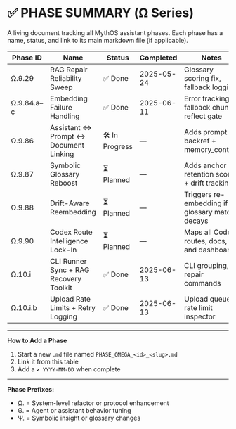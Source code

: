 # ✅ PHASE SUMMARY (Ω Series)

A living document tracking all MythOS assistant phases. Each phase has a name, status, and link to its main markdown file (if applicable).

| Phase ID   | Name                                   | Status        | Completed  | Notes                                          |
| ---------- | -------------------------------------- | ------------- | ---------- | ---------------------------------------------- |
| Ω.9.29     | RAG Repair Reliability Sweep           | ✅ Done       | 2025-05-24 | Glossary scoring fix, fallback logging         |
| Ω.9.84.a–c | Embedding Failure Handling             | ✅ Done       | 2025-06-11 | Error tracking, fallback chunks, reflect gate  |
| Ω.9.86     | Assistant ↔ Prompt ↔ Document Linking  | 🛠 In Progress | —          | Adds prompt backref + memory_context           |
| Ω.9.87     | Symbolic Glossary Reboost              | ⏳ Planned    | —          | Adds anchor retention score + drift tracking   |
| Ω.9.88     | Drift-Aware Reembedding                | ⏳ Planned    | —          | Triggers re-embedding if glossary match decays |
| Ω.9.90     | Codex Route Intelligence Lock-In       | ⏳ Planned    | —          | Maps all Codex routes, docs, and dashboards    |
| Ω.10.i     | CLI Runner Sync + RAG Recovery Toolkit | ✅ Done       | 2025-06-13 | CLI grouping, repair commands                  |
| Ω.10.i.b   | Upload Rate Limits + Retry Logging     | ✅ Done       | 2025-06-13 | Upload queue, rate limit inspector             |

---

**How to Add a Phase**

1. Start a new `.md` file named `PHASE_OMEGA_<id>_<slug>.md`
2. Link it from this table
3. Add a `✔️ YYYY-MM-DD` when complete

---

**Phase Prefixes:**

- Ω. = System-level refactor or protocol enhancement
- Θ. = Agent or assistant behavior tuning
- Ψ. = Symbolic insight or glossary changes
